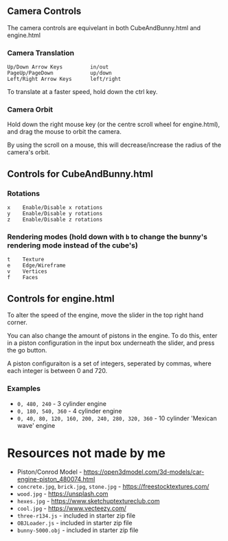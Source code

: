 ## Camera Controls

The camera controls are equivelant in both CubeAndBunny.html and engine.html

### Camera Translation
```
Up/Down Arrow Keys         in/out
PageUp/PageDown            up/down
Left/Right Arrow Keys      left/right
```

To translate at a faster speed, hold down the ctrl key.

### Camera Orbit

Hold down the right mouse key (or the centre scroll wheel for engine.html), and drag the mouse to orbit the camera.

By using the scroll on a mouse, this will decrease/increase the radius of the camera's orbit.


## Controls for CubeAndBunny.html

### Rotations
```
x    Enable/Disable x rotations
y    Enable/Disable y rotations
z    Enable/Disable z rotations
```

### Rendering modes (hold down with `b` to change the bunny's rendering mode instead of the cube's)
```
t    Texture
e    Edge/Wireframe
v    Vertices
f    Faces
```

## Controls for engine.html

To alter the speed of the engine, move the slider in the top right hand corner.

You can also change the amount of pistons in the engine. To do this, enter in a piston configuration in the input box underneath the slider, and press the go button.

A piston configuraiton is a set of integers, seperated by commas, where each integer is between 0 and 720.

### Examples

- `0, 480, 240` - 3 cylinder engine
- `0, 180, 540, 360` - 4 cylinder engine
- `0, 40, 80, 120, 160, 200, 240, 280, 320, 360` - 10 cylinder 'Mexican wave' engine

# Resources not made by me
- Piston/Conrod Model - https://open3dmodel.com/3d-models/car-engine-piston_480074.html
- `concrete.jpg`, `brick.jpg`, `stone.jpg` - https://freestocktextures.com/
- `wood.jpg` - https://unsplash.com
- `hexes.jpg` - https://www.sketchuptextureclub.com
- `cool.jpg` - https://www.vecteezy.com/
- `three-r134.js` - included in starter zip file
- `OBJLoader.js` - included in starter zip file
- `bunny-5000.obj` - included in starter zip file